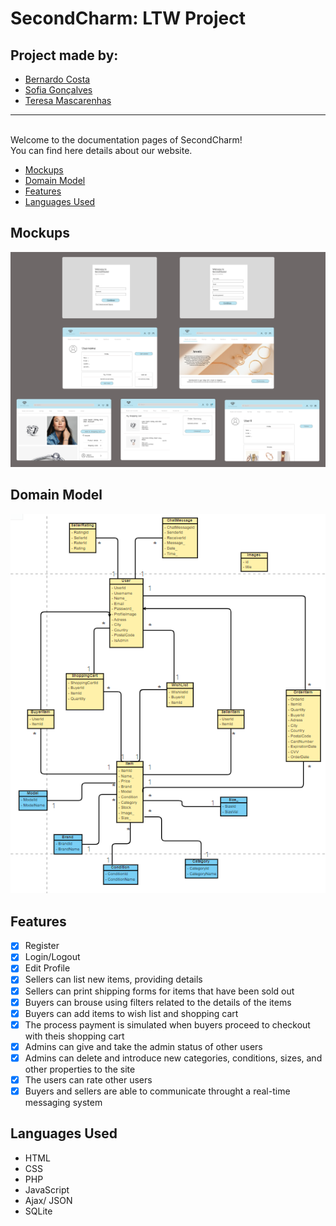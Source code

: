 # SecondCharm: LTW Project

## Project made by:
- [Bernardo Costa](https://github.com/berno9)
- [Sofia Gonçalves](https://github.com/SofiaX5)
- [Teresa Mascarenhas](https://github.com/teresaam7)

---

<br>Welcome to the documentation pages of SecondCharm!</br>
You can find here details about our website.

* [Mockups](#Mockups) 
* [Domain Model](#Domain-Model) 
* [Features](#Features) 
* [Languages Used](#Languages-Used)

## Mockups
<p align="center">
  <img src="docs/mockups/mockups.png" alt="Sprint 0">
</p>

## Domain Model
<p align="center">
  <img src="docs/uml/domain-model2.png" alt="Sprint 0">
</p>

## Features

- [x] Register
- [x] Login/Logout
- [x] Edit Profile
- [x] Sellers can list new items, providing details
- [x] Sellers can print shipping forms for items that have been sold out
- [x] Buyers can brouse using filters related to the details of the items
- [x] Buyers can add items to wish list and shopping cart
- [x] The process payment is simulated when buyers proceed to checkout with theis shopping cart
- [x] Admins can give and take the admin status of other users
- [x] Admins can delete and introduce new categories, conditions, sizes, and other properties to the site
- [x] The users can rate other users
- [x] Buyers and sellers are able to communicate throught a real-time messaging system

## Languages Used
* HTML
* CSS
* PHP
* JavaScript
* Ajax/ JSON
* SQLite
